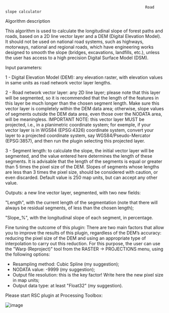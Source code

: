                                                                   Road slope calculator

Algorithm description

This algorithm is used to calculate the longitudinal slope of forest paths and roads, based on a 2D line vector layer and a DEM (Digital Elevation Model). 
It should not be used on national road systems, such as highways, motorways, national and regional roads, which have engineering works designed to smooth the slope (bridges, excavations, landfills, etc.), unless the user has access to a high precision Digital Surface Model (DSM).

Input parameters: 


1 - Digital Elevation Model (DEM): any elevation raster, with elevation values in same units as road network vector layer lengths.

2 - Road network vector layer: any 2D line layer; please note that this layer will be segmented, so it is recommended that the length of the features in this layer be much longer than the chosen segment length. Make sure this vector layer is completely within the DEM data area; otherwise, slope values of segments outside the DEM data area, even those over the NODATA area, will be meaningless. IMPORTANT NOTE: this vector layer MUST be projected, i.e., in a planimetric coordinate system; for exemple, if your vector layer is in WGS84 (EPSG:4326) coordinate system, convert your layer to a projected coordinate system, say WGS84/Pseudo-Mercator (EPSG:3857), and then run the plugin selecting this projected layer.

3 - Segment length: to calculate the slope, the initial vector layer will be segmented, and the value entered here determines the length of these segments. It is advisable that the length of the segments is equal or greater than 5 times the pixel size of the DEM. Slopes of segments whose lengths are less than 3 times the pixel size, should be considered with caution, or even discarded. Default value is 250 map units, but can accept any other value.

Outputs: a new line vector layer, segmented, with two new fields:

  "Length", with the current length of the segmentation (note that there will always be residual segments, of less than the chosen length); 

  "Slope_%", with the longitudinal slope of each segment, in percentage.
 
Fine tuning the outcome of this plugin:
There are two main factors that allow you to improve the results of this plugin, regardless of the DEM’s accuracy: reducing the pixel size of the DEM and using an appropriate type of interpolation to carry out this reduction.
For this purpose, the user can use the "Warp (Reproject)" tool from the RASTER -> PROJECTIONS menu, using the following options:
- Resampling method: Cubic Spline (my suggestion);
- NODATA value: -9999 (my suggestion);
- Output file resolution: this is the key factor! Write here the new pixel size in map units;
- Output data type: at least "Float32" (my suggestion).
 
Please start RSC plugin at Processing Toolbox:


![image](https://user-images.githubusercontent.com/37844852/110529357-12840080-8111-11eb-97d1-54c622a5cb07.png)
